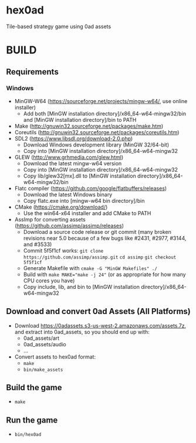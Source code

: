 # hex0ad
Tile-based strategy game using 0ad assets

# BUILD
## Requirements
### Windows
* MinGW-W64 (https://sourceforge.net/projects/mingw-w64/, use online installer)
	* Add both [MinGW installation directory]/x86_64-w64-mingw32/bin and [MinGW installation directory]/bin to PATH
* Make (http://gnuwin32.sourceforge.net/packages/make.htm)
* Coreutils (http://gnuwin32.sourceforge.net/packages/coreutils.htm)
* SDL2 (https://www.libsdl.org/download-2.0.php)
	* Download Windows development library (MinGW 32/64-bit)
	* Copy into [MinGW installation directory]/x86_64-w64-mingw32
* GLEW (http://www.grhmedia.com/glew.html)
	* Download the latest mingw-w64 version
	* Copy into [MinGW installation directory]/x86_64-w64-mingw32
	* Copy lib/glew32[mx].dll to [MinGW installation directory]/x86_64-w64-mingw32/bin
* Flatc compiler (https://github.com/google/flatbuffers/releases)
	* Download the latest Windows binary
	* Copy flatc.exe into [mingw-w64 bin directory]/bin
* CMake (https://cmake.org/download/)
	* Use the win64-x64 installer and add CMake to PATH
* AssImp for converting assets (https://github.com/assimp/assimp/releases)
	* Download a source code release or git commit (many broken revisions near 5.0 because of a few bugs like #2431, #2977, #3144, and #3533)
	* Commit 5f5f1cf works: `git clone https://github.com/assimp/assimp.git` `cd assimp` `git checkout 5f5f1cf`
	* Generate Makefile with `cmake -G "MinGW Makefiles" ./`
	* Build with `make MAKE="make -j 24"` (or as appropriate for how many CPU cores you have)
	* Copy include, lib, and bin to [MinGW installation directory]/x86_64-w64-mingw32

## Download and convert 0ad Assets (All Platforms)
* Download https://0adassets.s3-us-west-2.amazonaws.com/assets.7z, and extract into 0ad_assets, so you should end up with:
	* 0ad_assets/art
	* 0ad_assets/audio
	* ...
* Convert assets to hex0ad format:
	* `make`
	* `bin/make_assets`

## Build the game
* `make`

## Run the game
* `bin/hex0ad`